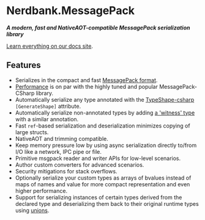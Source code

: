 # Nerdbank.MessagePack

***A modern, fast and NativeAOT-compatible MessagePack serialization library***

[Learn everything on our docs site](https://aarnott.github.io/Nerdbank.MessagePack/).

## Features

* Serializes in the compact and fast [MessagePack format](https://msgpack.org/).
* [Performance](#perf) is on par with the highly tuned and popular MessagePack-CSharp library.
* Automatically serialize any type annotated with the [TypeShape-csharp](https://github.com/eiriktsarpalis/typeshape-csharp) `[GenerateShape]` attribute.
* Automatically serialize non-annotated types by adding [a 'witness' type](#witness) with a similar annotation.
* Fast `ref`-based serialization and deserialization minimizes copying of large structs.
* NativeAOT and trimming compatible.
* Keep memory pressure low by using async serialization directly to/from I/O like a network, IPC pipe or file.
* Primitive msgpack reader and writer APIs for low-level scenarios.
* Author custom converters for advanced scenarios.
* Security mitigations for stack overflows.
* Optionally serialize your custom types as arrays of bvalues instead of maps of names and value for more compact representation and even higher performance.
* Support for serializing instances of certain types derived from the declared type and deserializing them back to their original runtime types using [unions](https://github.com/aarnott/nerdbank.messagepack/tree/main/doc/unions.md).
